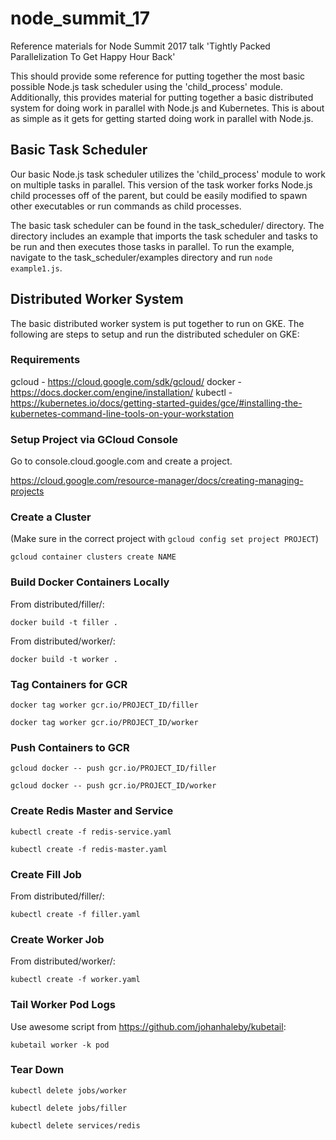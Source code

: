 # node_summit_17
Reference materials for Node Summit 2017 talk 'Tightly Packed Parallelization To Get Happy Hour Back'

This should provide some reference for putting together the most basic possible Node.js task scheduler using the 'child_process' module. Additionally, this provides material for putting together a basic distributed system for doing work in parallel with Node.js and Kubernetes. This is about as simple as it gets for getting started doing work in parallel with Node.js.

## Basic Task Scheduler

Our basic Node.js task scheduler utilizes the 'child_process' module to work on multiple tasks in parallel. This version of the task worker forks Node.js child processes off of the parent, but could be easily modified to spawn other executables or run commands as child processes.

The basic task scheduler can be found in the task_scheduler/ directory. The directory includes an example that imports the task scheduler and tasks to be run and then executes those tasks in parallel. To run the example, navigate to the task_scheduler/examples directory and run `node example1.js`.

## Distributed Worker System



The basic distributed worker system is put together to run on GKE. The following are steps to setup and run the distributed scheduler on GKE:

### Requirements

gcloud - https://cloud.google.com/sdk/gcloud/
docker - https://docs.docker.com/engine/installation/
kubectl - https://kubernetes.io/docs/getting-started-guides/gce/#installing-the-kubernetes-command-line-tools-on-your-workstation

### Setup Project via GCloud Console

Go to console.cloud.google.com and create a project.

https://cloud.google.com/resource-manager/docs/creating-managing-projects

### Create a Cluster

(Make sure in the correct project with `gcloud config set project PROJECT`)

`gcloud container clusters create NAME`

### Build Docker Containers Locally

From distributed/filler/:

`docker build -t filler .`

From distributed/worker/:

`docker build -t worker .`

### Tag Containers for GCR

`docker tag worker gcr.io/PROJECT_ID/filler`

`docker tag worker gcr.io/PROJECT_ID/worker`

### Push Containers to GCR

`gcloud docker -- push gcr.io/PROJECT_ID/filler`

`gcloud docker -- push gcr.io/PROJECT_ID/worker`

### Create Redis Master and Service

`kubectl create -f redis-service.yaml`

`kubectl create -f redis-master.yaml`

### Create Fill Job

From distributed/filler/:

`kubectl create -f filler.yaml`

### Create Worker Job

From distributed/worker/:

`kubectl create -f worker.yaml`

### Tail Worker Pod Logs

Use awesome script from https://github.com/johanhaleby/kubetail:

`kubetail worker -k pod`

### Tear Down

`kubectl delete jobs/worker`

`kubectl delete jobs/filler`

`kubectl delete services/redis`
